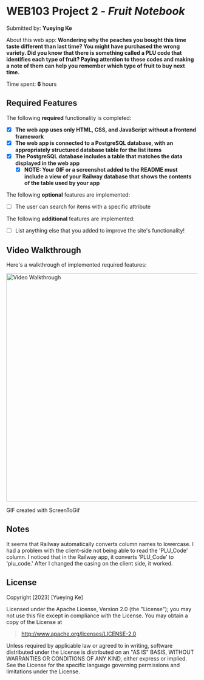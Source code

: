# WEB103 Project 2 - *Fruit Notebook*

Submitted by: **Yueying Ke**

About this web app: **Wondering why the peaches you bought this time taste different than last time? You might have purchased the wrong variety. Did you know that there is something called a PLU code that identifies each type of fruit? Paying attention to these codes and making a note of them can help you remember which type of fruit to buy next time.**

Time spent: **6** hours

## Required Features

The following **required** functionality is completed:

<!-- Make sure to check off completed functionality below -->
- [x] **The web app uses only HTML, CSS, and JavaScript without a frontend framework**
- [x] **The web app is connected to a PostgreSQL database, with an appropriately structured database table for the list items**
- [x] **The PostgreSQL database includes a table that matches the data displayed in the web app**
  - [x] **NOTE: Your GIF or a screenshot added to the README must include a view of your Railway database that shows the contents of the table used by your app**

The following **optional** features are implemented:

- [ ] The user can search for items with a specific attribute

The following **additional** features are implemented:

- [ ] List anything else that you added to improve the site's functionality!

## Video Walkthrough

Here's a walkthrough of implemented required features:

<img src='https://github.com/DinaberryPi/WEB103_Project2/blob/main/zpfrqF8%20-%20Imgur.gif?raw=true' title='Video Walkthrough' width='600' alt='Video Walkthrough' />

<!-- Replace this with whatever GIF tool you used! -->
GIF created with ScreenToGif
<!-- Recommended tools:
[Kap](https://getkap.co/) for macOS
[ScreenToGif](https://www.screentogif.com/) for Windows
[peek](https://github.com/phw/peek) for Linux. -->

## Notes

It seems that Railway automatically converts column names to lowercase. I had a problem with the client-side not being able to read the 'PLU_Code' column. I noticed that in the Railway app, it converts 'PLU_Code' to 'plu_code.' After I changed the casing on the client side, it worked.

## License

Copyright [2023] [Yueying Ke]

Licensed under the Apache License, Version 2.0 (the "License"); you may not use this file except in compliance with the License. You may obtain a copy of the License at

> http://www.apache.org/licenses/LICENSE-2.0

Unless required by applicable law or agreed to in writing, software distributed under the License is distributed on an "AS IS" BASIS, WITHOUT WARRANTIES OR CONDITIONS OF ANY KIND, either express or implied. See the License for the specific language governing permissions and limitations under the License.
